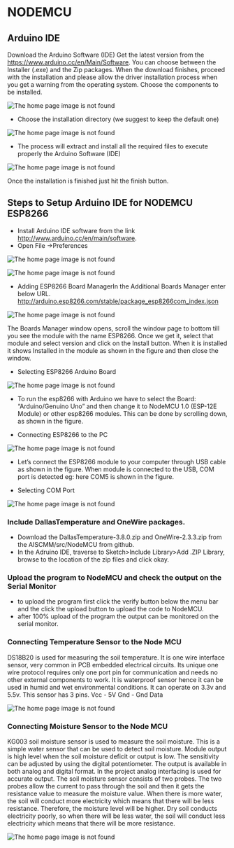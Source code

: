 #  NODEMCU
## Arduino IDE
Download the Arduino Software (IDE)
Get the latest version from the https://www.arduino.cc/en/Main/Software. You can choose between the Installer (.exe) and the Zip packages. 
When the download finishes, proceed with the installation and please allow the driver installation process when you get a warning from the operating system.
Choose the components to be installed.

![The home page image is not found](https://github.com/cw-rashmi/AISCMM/blob/master/src/NodeMCU/pics/1.jpg)

* Choose the installation directory (we suggest to keep the default one)

![The home page image is not found](https://github.com/cw-rashmi/AISCMM/blob/master/src/NodeMCU/pics/2.jpg)

* The process will extract and install all the required files to execute properly the Arduino Software (IDE)

![The home page image is not found](https://github.com/cw-rashmi/AISCMM/blob/master/src/NodeMCU/pics/3.jpg)

Once the installation is finished just hit the finish button.

## Steps to Setup Arduino IDE for NODEMCU ESP8266
* Install Arduino IDE software from the link http://www.arduino.cc/en/main/software.
* Open File ->Preferences

![The home page image is not found](https://github.com/cw-rashmi/AISCMM/blob/master/src/NodeMCU/pics/4.jpg)


![The home page image is not found](https://github.com/cw-rashmi/AISCMM/blob/master/src/NodeMCU/pics/5.jpg)

* Adding ESP8266 Board ManagerIn the Additional Boards Manager enter below URL.
http://arduino.esp8266.com/stable/package_esp8266com_index.json

![The home page image is not found](https://github.com/cw-rashmi/AISCMM/blob/master/src/NodeMCU/pics/6.jpg)

The Boards Manager window opens, scroll the window page to bottom till you see the module with the name ESP8266. Once we get it, select that module and select version and click on the Install button. When it is installed it shows Installed in the module as shown in the figure and then close the window.

* Selecting ESP8266 Arduino Board

![The home page image is not found](https://github.com/cw-rashmi/AISCMM/blob/master/src/NodeMCU/pics/7.jpg)

* To run the esp8266 with Arduino we have to select the Board: “Arduino/Genuino Uno” and then change it to NodeMCU 1.0 (ESP-12E Module) or other esp8266 modules. This can be done by scrolling down, as shown in the figure.

* Connecting ESP8266 to the PC

![The home page image is not found](https://github.com/cw-rashmi/AISCMM/blob/master/src/NodeMCU/pics/8.jpg)

*  Let’s connect the ESP8266 module to your computer through USB cable as shown in the figure. When module is connected to the USB, COM port is detected eg: here COM5 is shown in the figure.

* Selecting COM Port

![The home page image is not found](https://github.com/cw-rashmi/AISCMM/blob/master/src/NodeMCU/pics/9.jpg)

### Include DallasTemperature and OneWire packages.

* Download the DallasTemperature-3.8.0.zip and OneWire-2.3.3.zip from the AISCMM/src/NodeMCU from github.
* In the Adruino IDE, traverse to Sketch>Include Library>Add .ZIP Library, browse to the location of the zip files and click okay.

### Upload the program to NodeMCU and check the output on the Serial Monitor

* to upload the program first click the verify button below the menu bar and the click the upload button to upload the code to NodeMCU.
* after 100% upload of the program the output can be monitored on the serial monitor.

### Connecting Temperature Sensor to the Node MCU

DS18B20 is used for measuring the soil temperature. It is one wire interface sensor, very common in PCB embedded electrical circuits. Its unique one wire protocol requires only one port pin for communication and needs no other external components to work. It is waterproof sensor hence it can be used in humid and wet environmental conditions. It can operate on 3.3v and 5.5v.
This sensor has 3 pins.
Vcc - 5V
Gnd - Gnd
Data

![The home page image is not found](https://github.com/cw-rashmi/AISCMM/blob/master/src/NodeMCU/pics/10.jpg)

### Connecting Moisture Sensor to the Node MCU
 
KG003 soil moisture sensor is used to measure the soil moisture. This is a simple water sensor that can be used to detect soil moisture. Module output is high level when the soil moisture deficit or output is low. The sensitivity can be adjusted by using the digital potentiometer. The output is available in both analog and digital format. In the project analog interfacing is used for accurate output. The soil moisture sensor consists of two probes. The two probes allow the current to pass through the soil and then it gets the resistance value to measure the moisture value. When there is more water, the soil will conduct more electricity which means that there will be less resistance. Therefore, the moisture level will be higher. Dry soil conducts electricity poorly, so when there will be less water, the soil will conduct less electricity which means that there will be more resistance. 

![The home page image is not found](https://github.com/cw-rashmi/AISCMM/blob/master/src/NodeMCU/pics/11.jpg)

